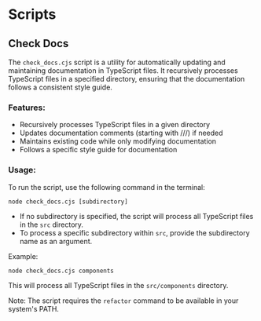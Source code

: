 # Scripts

## Check Docs

The `check_docs.cjs` script is a utility for automatically updating and maintaining documentation in TypeScript files. It recursively processes TypeScript files in a specified directory, ensuring that the documentation follows a consistent style guide.

### Features:
- Recursively processes TypeScript files in a given directory
- Updates documentation comments (starting with ///) if needed
- Maintains existing code while only modifying documentation
- Follows a specific style guide for documentation

### Usage:

To run the script, use the following command in the terminal:

```
node check_docs.cjs [subdirectory]
```

- If no subdirectory is specified, the script will process all TypeScript files in the `src` directory.
- To process a specific subdirectory within `src`, provide the subdirectory name as an argument.

Example:
```
node check_docs.cjs components
```

This will process all TypeScript files in the `src/components` directory.

Note: The script requires the `refactor` command to be available in your system's PATH.
